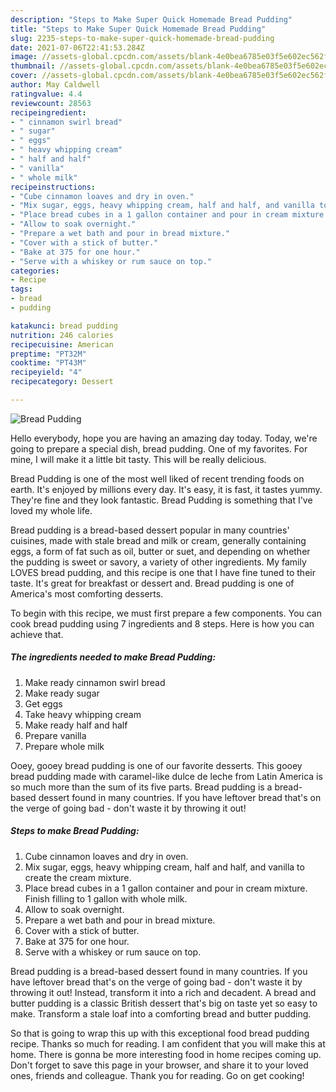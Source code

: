 ```yaml
---
description: "Steps to Make Super Quick Homemade Bread Pudding"
title: "Steps to Make Super Quick Homemade Bread Pudding"
slug: 2235-steps-to-make-super-quick-homemade-bread-pudding
date: 2021-07-06T22:41:53.284Z
image: //assets-global.cpcdn.com/assets/blank-4e0bea6785e03f5e602ec562f230caae08da540cada707380b4fe1bbebba43da.png
thumbnail: //assets-global.cpcdn.com/assets/blank-4e0bea6785e03f5e602ec562f230caae08da540cada707380b4fe1bbebba43da.png
cover: //assets-global.cpcdn.com/assets/blank-4e0bea6785e03f5e602ec562f230caae08da540cada707380b4fe1bbebba43da.png
author: May Caldwell
ratingvalue: 4.4
reviewcount: 28563
recipeingredient:
- " cinnamon swirl bread"
- " sugar"
- " eggs"
- " heavy whipping cream"
- " half and half"
- " vanilla"
- " whole milk"
recipeinstructions:
- "Cube cinnamon loaves and dry in oven."
- "Mix sugar, eggs, heavy whipping cream, half and half, and vanilla to create the cream mixture."
- "Place bread cubes in a 1 gallon container and pour in cream mixture.  Finish filling to 1 gallon with whole milk."
- "Allow to soak overnight."
- "Prepare a wet bath and pour in bread mixture."
- "Cover with a stick of butter."
- "Bake at 375 for one hour."
- "Serve with a whiskey or rum sauce on top."
categories:
- Recipe
tags:
- bread
- pudding

katakunci: bread pudding 
nutrition: 246 calories
recipecuisine: American
preptime: "PT32M"
cooktime: "PT43M"
recipeyield: "4"
recipecategory: Dessert

---
```



![Bread Pudding](//assets-global.cpcdn.com/assets/blank-4e0bea6785e03f5e602ec562f230caae08da540cada707380b4fe1bbebba43da.png)

Hello everybody, hope you are having an amazing day today. Today, we're going to prepare a special dish, bread pudding. One of my favorites. For mine, I will make it a little bit tasty. This will be really delicious.

Bread Pudding is one of the most well liked of recent trending foods on earth. It's enjoyed by millions every day. It's easy, it is fast, it tastes yummy. They're fine and they look fantastic. Bread Pudding is something that I've loved my whole life.

Bread pudding is a bread-based dessert popular in many countries&#39; cuisines, made with stale bread and milk or cream, generally containing eggs, a form of fat such as oil, butter or suet, and depending on whether the pudding is sweet or savory, a variety of other ingredients. My family LOVES bread pudding, and this recipe is one that I have fine tuned to their taste. It&#39;s great for breakfast or dessert and. Bread pudding is one of America&#39;s most comforting desserts.


To begin with this recipe, we must first prepare a few components. You can cook bread pudding using 7 ingredients and 8 steps. Here is how you can achieve that.

<!--inarticleads1-->

##### The ingredients needed to make Bread Pudding:

1. Make ready  cinnamon swirl bread
1. Make ready  sugar
1. Get  eggs
1. Take  heavy whipping cream
1. Make ready  half and half
1. Prepare  vanilla
1. Prepare  whole milk


Ooey, gooey bread pudding is one of our favorite desserts. This gooey bread pudding made with caramel-like dulce de leche from Latin America is so much more than the sum of its five parts. Bread pudding is a bread-based dessert found in many countries. If you have leftover bread that&#39;s on the verge of going bad - don&#39;t waste it by throwing it out! 

<!--inarticleads2-->

##### Steps to make Bread Pudding:

1. Cube cinnamon loaves and dry in oven.
1. Mix sugar, eggs, heavy whipping cream, half and half, and vanilla to create the cream mixture.
1. Place bread cubes in a 1 gallon container and pour in cream mixture.  Finish filling to 1 gallon with whole milk.
1. Allow to soak overnight.
1. Prepare a wet bath and pour in bread mixture.
1. Cover with a stick of butter.
1. Bake at 375 for one hour.
1. Serve with a whiskey or rum sauce on top.


Bread pudding is a bread-based dessert found in many countries. If you have leftover bread that&#39;s on the verge of going bad - don&#39;t waste it by throwing it out! Instead, transform it into a rich and decadent. A bread and butter pudding is a classic British dessert that&#39;s big on taste yet so easy to make. Transform a stale loaf into a comforting bread and butter pudding. 

So that is going to wrap this up with this exceptional food bread pudding recipe. Thanks so much for reading. I am confident that you will make this at home. There is gonna be more interesting food in home recipes coming up. Don't forget to save this page in your browser, and share it to your loved ones, friends and colleague. Thank you for reading. Go on get cooking!
